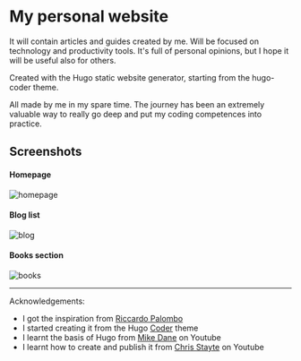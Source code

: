 # My personal website
It will contain articles and guides created by me. Will be focused on technology and productivity tools. It's full of personal opinions, but I hope it will be useful also for others. 

Created with the Hugo static website generator, starting from the hugo-coder theme. 

All made by me in my spare time. The journey has been an extremely valuable way to really go deep and put my coding competences into practice.


## Screenshots

#### Homepage
![homepage](/images/Github_screenshots/homepage.png)
#### Blog list
![blog](/images/Github_screenshots/blog.png)
#### Books section
![books](/images/Github_screenshots/books.png)

---
Acknowledgements:
- I got the inspiration from [Riccardo Palombo](https://riccardo.im/)
- I started creating it from the Hugo [Coder](https://themes.gohugo.io/themes/hugo-coder/) theme
- I learnt the basis of Hugo from [Mike Dane](https://www.youtube.com/watch?v=qtIqKaDlqXo&list=PLLAZ4kZ9dFpOnyRlyS-liKL5ReHDcj4G3) on Youtube 
- I learnt how to create and publish it from [Chris Stayte](https://www.youtube.com/watch?v=5aajv-2YZYM&list=PL-Kz5P-mYdMgAJDmRJquyMHfdaIOD-3oj) on Youtube